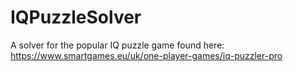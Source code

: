 # IQPuzzleSolver

A solver for the popular IQ puzzle game found here: https://www.smartgames.eu/uk/one-player-games/iq-puzzler-pro
